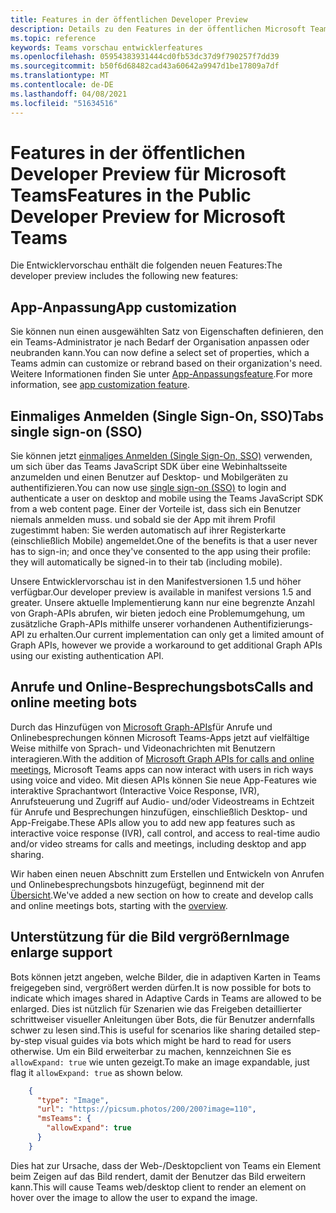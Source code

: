```yaml
---
title: Features in der öffentlichen Developer Preview
description: Details zu den Features in der öffentlichen Microsoft Teams-Developer Preview
ms.topic: reference
keywords: Teams vorschau entwicklerfeatures
ms.openlocfilehash: 05954383931444cd0fb53dc37d9f790257f7dd39
ms.sourcegitcommit: b50f6d68482cad43a60642a9947d1be17809a7df
ms.translationtype: MT
ms.contentlocale: de-DE
ms.lasthandoff: 04/08/2021
ms.locfileid: "51634516"
---
```

# <a name="features-in-the-public-developer-preview-for-microsoft-teams"></a><span data-ttu-id="a7104-104">Features in der öffentlichen Developer Preview für Microsoft Teams</span><span class="sxs-lookup"><span data-stu-id="a7104-104">Features in the Public Developer Preview for Microsoft Teams</span></span>

<span data-ttu-id="a7104-105">Die Entwicklervorschau enthält die folgenden neuen Features:</span><span class="sxs-lookup"><span data-stu-id="a7104-105">The developer preview includes the following new features:</span></span>

## <a name="app-customization"></a><span data-ttu-id="a7104-106">App-Anpassung</span><span class="sxs-lookup"><span data-stu-id="a7104-106">App customization</span></span>

<span data-ttu-id="a7104-107">Sie können nun einen ausgewählten Satz von Eigenschaften definieren, den ein Teams-Administrator je nach Bedarf der Organisation anpassen oder neubranden kann.</span><span class="sxs-lookup"><span data-stu-id="a7104-107">You can now define a select set of properties, which a Teams admin can customize or rebrand based on their organization's need.</span></span> <span data-ttu-id="a7104-108">Weitere Informationen finden Sie unter [App-Anpassungsfeature](~/concepts/design/design-teams-app-overview.md).</span><span class="sxs-lookup"><span data-stu-id="a7104-108">For more information, see [app customization feature](~/concepts/design/design-teams-app-overview.md).</span></span>

## <a name="tabs-single-sign-on-sso"></a><span data-ttu-id="a7104-109">Einmaliges Anmelden (Single Sign-On, SSO)</span><span class="sxs-lookup"><span data-stu-id="a7104-109">Tabs single sign-on (SSO)</span></span>

<span data-ttu-id="a7104-110">Sie können jetzt [einmaliges Anmelden (Single Sign-On, SSO)](~/tabs/how-to/authentication/auth-aad-sso.md) verwenden, um sich über das Teams JavaScript SDK über eine Webinhaltsseite anzumelden und einen Benutzer auf Desktop- und Mobilgeräten zu authentifizieren.</span><span class="sxs-lookup"><span data-stu-id="a7104-110">You can now use [single sign-on (SSO)](~/tabs/how-to/authentication/auth-aad-sso.md) to login and authenticate a user on desktop and mobile using the Teams JavaScript SDK from a web content page.</span></span> <span data-ttu-id="a7104-111">Einer der Vorteile ist, dass sich ein Benutzer niemals anmelden muss. und sobald sie der App mit ihrem Profil zugestimmt haben: Sie werden automatisch auf ihrer Registerkarte (einschließlich Mobile) angemeldet.</span><span class="sxs-lookup"><span data-stu-id="a7104-111">One of the benefits is that a user never has to sign-in; and once they've consented to the app using their profile: they will automatically be signed-in to their tab (including mobile).</span></span>

<span data-ttu-id="a7104-112">Unsere Entwicklervorschau ist in den Manifestversionen 1.5 und höher verfügbar.</span><span class="sxs-lookup"><span data-stu-id="a7104-112">Our developer preview is available in manifest versions 1.5 and greater.</span></span> <span data-ttu-id="a7104-113">Unsere aktuelle Implementierung kann nur eine begrenzte Anzahl von Graph-APIs abrufen, wir bieten jedoch eine Problemumgehung, um zusätzliche Graph-APIs mithilfe unserer vorhandenen Authentifizierungs-API zu erhalten.</span><span class="sxs-lookup"><span data-stu-id="a7104-113">Our current implementation can only get a limited amount of Graph APIs, however we provide a workaround to get additional Graph APIs using our existing authentication API.</span></span>

## <a name="calls-and-online-meeting-bots"></a><span data-ttu-id="a7104-114">Anrufe und Online-Besprechungsbots</span><span class="sxs-lookup"><span data-stu-id="a7104-114">Calls and online meeting bots</span></span>

<span data-ttu-id="a7104-115">Durch das Hinzufügen von [Microsoft Graph-APIs](/graph/api/resources/communications-api-overview?view=graph-rest-beta&preserve-view=true)für Anrufe und Onlinebesprechungen können Microsoft Teams-Apps jetzt auf vielfältige Weise mithilfe von Sprach- und Videonachrichten mit Benutzern interagieren.</span><span class="sxs-lookup"><span data-stu-id="a7104-115">With the addition of [Microsoft Graph APIs for calls and online meetings](/graph/api/resources/communications-api-overview?view=graph-rest-beta&preserve-view=true), Microsoft Teams apps can now interact with users in rich ways using voice and video.</span></span> <span data-ttu-id="a7104-116">Mit diesen APIs können Sie neue App-Features wie interaktive Sprachantwort (Interactive Voice Response, IVR), Anrufsteuerung und Zugriff auf Audio- und/oder Videostreams in Echtzeit für Anrufe und Besprechungen hinzufügen, einschließlich Desktop- und App-Freigabe.</span><span class="sxs-lookup"><span data-stu-id="a7104-116">These APIs allow you to add new app features such as interactive voice response (IVR), call control, and access to real-time audio and/or video streams for calls and meetings, including desktop and app sharing.</span></span>

<span data-ttu-id="a7104-117">Wir haben einen neuen Abschnitt zum Erstellen und Entwickeln von Anrufen und Onlinebesprechungsbots hinzugefügt, beginnend mit der [Übersicht](~/bots/calls-and-meetings/calls-meetings-bots-overview.md).</span><span class="sxs-lookup"><span data-stu-id="a7104-117">We've added a new section on how to create and develop calls and online meetings bots, starting with the [overview](~/bots/calls-and-meetings/calls-meetings-bots-overview.md).</span></span>


## <a name="image-enlarge-support"></a><span data-ttu-id="a7104-118">Unterstützung für die Bild vergrößern</span><span class="sxs-lookup"><span data-stu-id="a7104-118">Image enlarge support</span></span>

<span data-ttu-id="a7104-119">Bots können jetzt angeben, welche Bilder, die in adaptiven Karten in Teams freigegeben sind, vergrößert werden dürfen.</span><span class="sxs-lookup"><span data-stu-id="a7104-119">It is now possible for bots to indicate which images shared in Adaptive Cards in Teams are allowed to be enlarged.</span></span> <span data-ttu-id="a7104-120">Dies ist nützlich für Szenarien wie das Freigeben detaillierter schrittweiser visueller Anleitungen über Bots, die für Benutzer andernfalls schwer zu lesen sind.</span><span class="sxs-lookup"><span data-stu-id="a7104-120">This is useful for scenarios like sharing detailed step-by-step visual guides via bots which might be hard to read for users otherwise.</span></span> <span data-ttu-id="a7104-121">Um ein Bild erweiterbar zu machen, kennzeichnen Sie es `allowExpand: true` wie unten gezeigt.</span><span class="sxs-lookup"><span data-stu-id="a7104-121">To make an image expandable, just flag it `allowExpand: true` as shown below.</span></span>

```json
    {
      "type": "Image",
      "url": "https://picsum.photos/200/200?image=110",
      "msTeams": {
        "allowExpand": true
      }
    }
```
<span data-ttu-id="a7104-122">Dies hat zur Ursache, dass der Web-/Desktopclient von Teams ein Element beim Zeigen auf das Bild rendert, damit der Benutzer das Bild erweitern kann.</span><span class="sxs-lookup"><span data-stu-id="a7104-122">This will cause Teams web/desktop client to render an element on hover over the image to allow the user to expand the image.</span></span>

